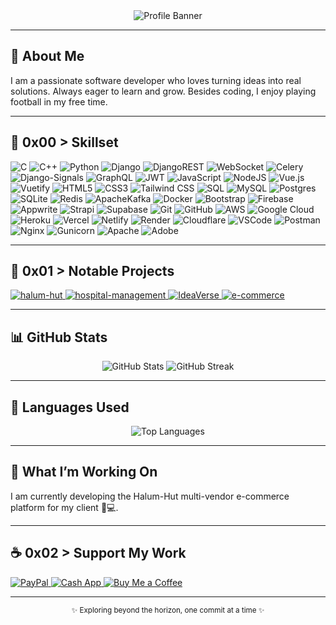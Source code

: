 <div align="center">
  <img src="https://github.com/nohan-ahmed/Nohan-Ahmed/raw/main/Adobe%20Express%20-%20Hailuo_Video_Animate%20the%20scene%20as%20follows_%20_410468413275729922-vmake%281%29.gif" alt="Profile Banner"/>
</div>


---

## 👋 About Me

I am a passionate software developer who loves turning ideas into real solutions. Always eager to learn and grow. Besides coding, I enjoy playing football in my free time.


---

## 🚀 0x00 > Skillset
![C](https://img.shields.io/badge/c-%2300599C.svg?style=for-the-badge&logo=c&logoColor=white) 
![C++](https://img.shields.io/badge/c++-%2300599C.svg?style=for-the-badge&logo=c%2B%2B&logoColor=white) 
![Python](https://img.shields.io/badge/python-3670A0?style=for-the-badge&logo=python&logoColor=ffdd54) 
![Django](https://img.shields.io/badge/django-%23092E20.svg?style=for-the-badge&logo=django&logoColor=white) 
![DjangoREST](https://img.shields.io/badge/DJANGO-REST-ff1709?style=for-the-badge&logo=django&logoColor=white&color=ff1709&labelColor=gray) 
![WebSocket](https://img.shields.io/badge/WebSocket-010101?style=for-the-badge&logo=socket.io&logoColor=white) 
![Celery](https://img.shields.io/badge/Celery-37814A?style=for-the-badge&logo=celery&logoColor=white) 
![Django-Signals](https://img.shields.io/badge/Django-Signals-0A4D8C?style=for-the-badge&logo=django&logoColor=white) 
![GraphQL](https://img.shields.io/badge/-GraphQL-E10098?style=for-the-badge&logo=graphql&logoColor=white) 
![JWT](https://img.shields.io/badge/JWT-black?style=for-the-badge&logo=JSON%20web%20tokens) 
![JavaScript](https://img.shields.io/badge/javascript-%23323330.svg?style=for-the-badge&logo=javascript&logoColor=%23F7DF1E) 
![NodeJS](https://img.shields.io/badge/node.js-6DA55F?style=for-the-badge&logo=node.js&logoColor=white) 
![Vue.js](https://img.shields.io/badge/vue.js-%2335495e.svg?style=for-the-badge&logo=vuedotjs&logoColor=%234FC08D) 
![Vuetify](https://img.shields.io/badge/Vuetify-1867C0?style=for-the-badge&logo=vuetify&logoColor=AEDDFF) 
![HTML5](https://img.shields.io/badge/html5-%23E34F26.svg?style=for-the-badge&logo=html5&logoColor=white) 
![CSS3](https://img.shields.io/badge/css3-%231572B6.svg?style=for-the-badge&logo=css3&logoColor=white) 
![Tailwind CSS](https://img.shields.io/badge/tailwindcss-%2338B2AC.svg?style=for-the-badge&logo=tailwind-css&logoColor=white)
![SQL](https://img.shields.io/badge/sql-%2307405e.svg?style=for-the-badge&logo=sqlite&logoColor=white) 
![MySQL](https://img.shields.io/badge/mysql-4479A1.svg?style=for-the-badge&logo=mysql&logoColor=white) 
![Postgres](https://img.shields.io/badge/postgres-%23316192.svg?style=for-the-badge&logo=postgresql&logoColor=white) 
![SQLite](https://img.shields.io/badge/sqlite-%2307405e.svg?style=for-the-badge&logo=sqlite&logoColor=white) 
![Redis](https://img.shields.io/badge/redis-%23DD0031.svg?style=for-the-badge&logo=redis&logoColor=white) 
![ApacheKafka](https://img.shields.io/badge/Apache_Kafka-231F20?style=for-the-badge&logo=apache-kafka&logoColor=white) 
![Docker](https://img.shields.io/badge/docker-257bd6?style=for-the-badge&logo=docker&logoColor=white) 
![Bootstrap](https://img.shields.io/badge/bootstrap-%238511FA.svg?style=for-the-badge&logo=bootstrap&logoColor=white) 
![Firebase](https://img.shields.io/badge/firebase-%23039BE5.svg?style=for-the-badge&logo=firebase) 
![Appwrite](https://img.shields.io/badge/Appwrite-%23FD366E.svg?style=for-the-badge&logo=appwrite&logoColor=white) 
![Strapi](https://img.shields.io/badge/Strapi-2E7EEA?style=for-the-badge&logo=strapi&logoColor=white) 
![Supabase](https://img.shields.io/badge/Supabase-3ECF8E?style=for-the-badge&logo=supabase&logoColor=white) 
![Git](https://img.shields.io/badge/git-%23F05033.svg?style=for-the-badge&logo=git&logoColor=white) 
![GitHub](https://img.shields.io/badge/github-%23121011.svg?style=for-the-badge&logo=github&logoColor=white) 
![AWS](https://img.shields.io/badge/AWS-%23FF9900.svg?style=for-the-badge&logo=amazon-aws&logoColor=white) 
![Google Cloud](https://img.shields.io/badge/GoogleCloud-%234285F4.svg?style=for-the-badge&logo=google-cloud&logoColor=white) 
![Heroku](https://img.shields.io/badge/heroku-%23430098.svg?style=for-the-badge&logo=heroku&logoColor=white) 
![Vercel](https://img.shields.io/badge/vercel-%23000000.svg?style=for-the-badge&logo=vercel&logoColor=white) 
![Netlify](https://img.shields.io/badge/netlify-%23000000.svg?style=for-the-badge&logo=netlify&logoColor=#00C7B7) 
![Render](https://img.shields.io/badge/Render-%46E3B7.svg?style=for-the-badge&logo=render&logoColor=white) 
![Cloudflare](https://img.shields.io/badge/Cloudflare-F38020?style=for-the-badge&logo=Cloudflare&logoColor=white) 
![VSCode](https://img.shields.io/badge/VSCode-007ACC?style=for-the-badge&logo=visual-studio-code&logoColor=white) 
![Postman](https://img.shields.io/badge/Postman-FF6C37?style=for-the-badge&logo=postman&logoColor=white)
![Nginx](https://img.shields.io/badge/nginx-%23009639.svg?style=for-the-badge&logo=nginx&logoColor=white) 
![Gunicorn](https://img.shields.io/badge/gunicorn-%298729.svg?style=for-the-badge&logo=gunicorn&logoColor=white) 
![Apache](https://img.shields.io/badge/apache-%23D42029.svg?style=for-the-badge&logo=apache&logoColor=white) 
![Adobe](https://img.shields.io/badge/adobe-%23FF0000.svg?style=for-the-badge&logo=adobe&logoColor=white) 


---

## 🌌 0x01 > Notable Projects

<p>
  <a href="https://github.com/nohan-ahmed/halum_hut">
<img src="https://github-readme-stats.vercel.app/api/pin/?username=nohan-ahmed&repo=halum_hut&border_color=289BF9&bg_color=0D1117&title_color=C9D1D9&text_color=8B949E&icon_color=289BF9" alt="halum-hut"/>
  </a>
  <a href="https://github.com/nohan-ahmed/hospital-management">
    <img src="https://github-readme-stats.vercel.app/api/pin/?username=nohan-ahmed&repo=hospital-management&border_color=289BF9&bg_color=0D1117&title_color=C9D1D9&text_color=8B949E&icon_color=289BF9" alt="hospital-management"/>
  </a>
    </a>
  <a href="https://github.com/nohan-ahmed/IdeaVerse">
    <img src="https://github-readme-stats.vercel.app/api/pin/?username=nohan-ahmed&repo=IdeaVerse&border_color=289BF9&bg_color=0D1117&title_color=C9D1D9&text_color=8B949E&icon_color=289BF9" alt="IdeaVerse"/>
  </a>
  <a href="https://github.com/nohan-ahmed/e-commerce">
    <img src="https://github-readme-stats.vercel.app/api/pin/?username=nohan-ahmed&repo=e-commerce&border_color=289BF9&bg_color=0D1117&title_color=C9D1D9&text_color=8B949E&icon_color=289BF9" alt="e-commerce"/>
  </a>
</p>

---

## 📊 GitHub Stats

<p align="center">
  <img src="https://github-readme-stats.vercel.app/api?username=nohan-ahmed&show_icons=true&theme=radical" alt="GitHub Stats" />
  <img src="https://github-readme-streak-stats.herokuapp.com/?user=nohan-ahmed&theme=radical" alt="GitHub Streak" />
</p>

---

## 📝 Languages Used

<p align="center">
  <img src="https://github-readme-stats.vercel.app/api/top-langs/?username=nohan-ahmed&layout=compact&theme=radical" alt="Top Languages" />
</p>

---

## 🔭 What I’m Working On

I am currently developing the Halum-Hut multi-vendor e-commerce platform for my client 🛒💻.

---

## ☕ 0x02 > Support My Work
<p>
  <a href="#">
    <img src="https://img.shields.io/badge/PayPal-00457C?style=for-the-badge&logo=paypal&logoColor=white" alt="PayPal">
  </a>
  <a href="#">
    <img src="https://img.shields.io/badge/CashApp-01D21C?style=for-the-badge&logo=cashapp&logoColor=white" alt="Cash App">
  </a>
  <a href="https://buymeacoffee.com/polashpramanik">
    <img src="https://img.shields.io/badge/BuyMeACoffee-FFDD00?style=for-the-badge" alt="Buy Me a Coffee">
  </a>
</p>


---

<p align="center">
  <sub>✨ Exploring beyond the horizon, one commit at a time ✨</sub>
</p>
